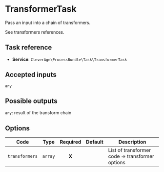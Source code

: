TransformerTask
===============

Pass an input into a chain of transformers.

See transformers references.

Task reference
--------------

* **Service**: `CleverAge\ProcessBundle\Task\TransformerTask`

Accepted inputs
---------------

`any`

Possible outputs
----------------

`any`: result of the transform chain

Options
-------

| Code | Type | Required | Default | Description |
| ---- | ---- | :------: | ------- | ----------- |
| `transformers` | `array` | **X** | | List of transformer code => transformer options |

